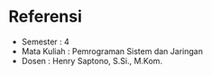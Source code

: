 # Referensi

- Semester : 4
- Mata Kuliah : Pemrograman Sistem dan Jaringan
- Dosen : Henry Saptono, S.Si., M.Kom.